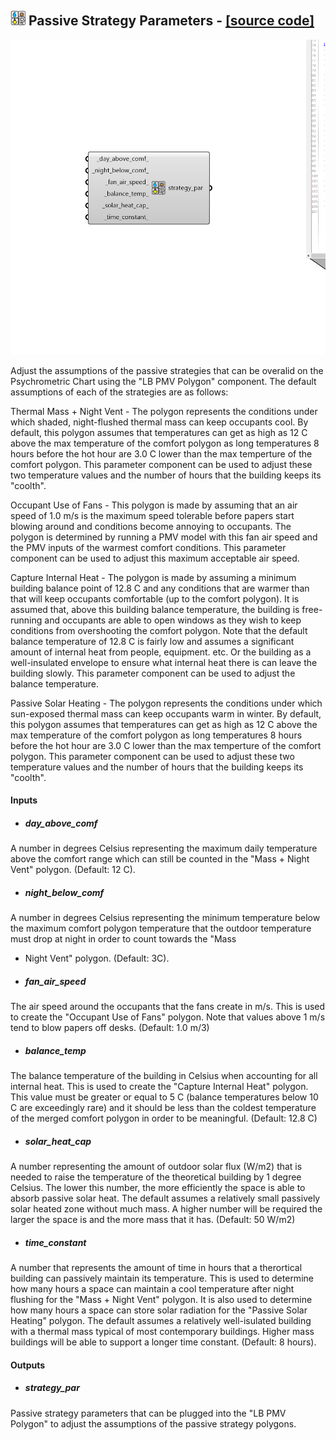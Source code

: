 ## ![](../../images/icons/Passive_Strategy_Parameters.png) Passive Strategy Parameters - [[source code]](https://github.com/ladybug-tools/ladybug-grasshopper/blob/master/ladybug_grasshopper/src//LB%20Passive%20Strategy%20Parameters.py)

![](../../images/components/Passive_Strategy_Parameters.png)

Adjust the assumptions of the passive strategies that can be overalid on the
 Psychrometric Chart using the "LB PMV Polygon" component. The default assumptions
 of each of the strategies are as follows: 
 

Thermal Mass + Night Vent - The polygon represents the conditions under which
 shaded, night-flushed thermal mass can keep occupants cool. By default, this
 polygon assumes that temperatures can get as high as 12 C above the max temperature
 of the comfort polygon as long temperatures 8 hours before the hot hour are
 3.0 C lower than the max temperture of the comfort polygon. This parameter
 component can be used to adjust these two temperature values and the number of
 hours that the building keeps its "coolth".
 

Occupant Use of Fans - This polygon is made by assuming that an air speed of 1.0 m/s
 is the maximum speed tolerable before papers start blowing around and conditions
 become annoying to occupants. The polygon is determined by running a PMV model
 with this fan air speed and the PMV inputs of the warmest comfort conditions.
 This parameter component can be used to adjust this maximum acceptable air speed.
 

Capture Internal Heat - The polygon is made by assuming a minimum building balance
 point of 12.8 C and any conditions that are warmer than that will keep occupants
 comfortable (up to the comfort polygon). It is assumed that, above this building
 balance temperature, the building is free-running and occupants are able to open
 windows as they wish to keep conditions from overshooting the comfort polygon.
 Note that the default balance temperature of 12.8 C is fairly low and assumes a
 significant amount of internal heat from people, equipment. etc. Or the building 
 as a well-insulated envelope to ensure what internal heat there is can leave the
 building slowly. This parameter component can be used to adjust the balance
 temperature.
 

Passive Solar Heating - The polygon represents the conditions under which
 sun-exposed thermal mass can keep occupants warm in winter. By default, this
 polygon assumes that temperatures can get as high as 12 C above the max temperature
 of the comfort polygon as long temperatures 8 hours before the hot hour are
 3.0 C lower than the max temperture of the comfort polygon. This parameter
 component can be used to adjust these two temperature values and the number of
 hours that the building keeps its "coolth".
 



#### Inputs
* ##### day_above_comf 
A number in degrees Celsius representing the maximum daily
 temperature above the comfort range which can still be counted in
 the "Mass + Night Vent" polygon. (Default: 12 C). 
* ##### night_below_comf 
A number in degrees Celsius representing the minimum temperature
 below the maximum comfort polygon temperature that the outdoor
 temperature must drop at night in order to count towards the "Mass
 + Night Vent" polygon. (Default: 3C). 
* ##### fan_air_speed 
The air speed around the occupants that the fans create in m/s.
 This is used to create the "Occupant Use of Fans" polygon. Note that
 values above 1 m/s tend to blow papers off desks. (Default: 1.0 m/3) 
* ##### balance_temp 
The balance temperature of the building in Celsius when accounting
 for all internal heat. This is used to create the "Capture Internal
 Heat" polygon. This value must be greater or equal to 5 C (balance
 temperatures below 10 C are exceedingly rare) and it should be less
 than the coldest temperature of the merged comfort polygon in order
 to be meaningful. (Default: 12.8 C) 
* ##### solar_heat_cap 
A number representing the amount of outdoor solar flux (W/m2)
 that is needed to raise the temperature of the theoretical building by
 1 degree Celsius. The lower this number, the more efficiently the
 space is able to absorb passive solar heat. The default assumes a
 relatively small passively solar heated zone without much mass. A
 higher number will be required the larger the space is and the more
 mass that it has. (Default: 50 W/m2) 
* ##### time_constant 
A number that represents the amount of time in hours that a
 therortical building can passively maintain its temperature. This
 is used to determine how many hours a space can maintain a cool
 temperature after night flushing for the "Mass + Night Vent" polygon.
 It is also used to determine how many hours a space can store solar
 radiation for the "Passive Solar Heating" polygon. The default
 assumes a relatively well-isulated building with a thermal mass
 typical of most contemporary buildings. Higher mass buildings will
 be able to support a longer time constant. (Default: 8 hours). 

#### Outputs
* ##### strategy_par
Passive strategy parameters that can be plugged into the "LB
 PMV Polygon" to adjust the assumptions of the passive strategy
 polygons.